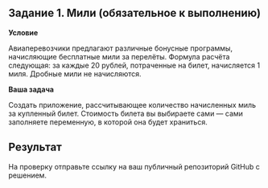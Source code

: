 ## Задание 1. Мили (обязательное к выполнению)

**Условие**

Авиаперевозчики предлагают различные бонусные программы, начисляющие бесплатные мили за перелёты. Формула расчёта следующая: за каждые 20 рублей, потраченные на билет, начисляется 1 миля. Дробные мили не начисляются.

**Ваша задача**

Создать приложение, рассчитывающее количество начисленных миль за купленный билет. Стоимость билета вы выбираете сами — сами заполняете переменную, в которой она будет храниться.

## Результат
На проверку отправьте ссылку на ваш публичный репозиторий GitHub с решением.